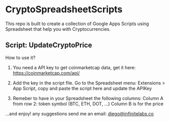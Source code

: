 # CryptoSpreadsheetScripts

This repo is built to create a collection of Google Apps Scripts using Spreadsheet that help you with Cryptocurrencies.


## Script: UpdateCryptoPrice

How to use it?

1. You need a API key to get coinmarketcap data, get it here: https://coinmarketcap.com/api/

2. Add the key in the script file. Go to the Spreadsheet menu: Extensions > App Script, copy and paste the script here and update the APIKey

3. Remeber to have in your Spreadsheet the following columns:
Column A from row 2: token symbol (BTC, ETH, DOT, ...)
Column B is for the price

...and enjoy! any suggestions send me an email: diego@infinitelabs.co
